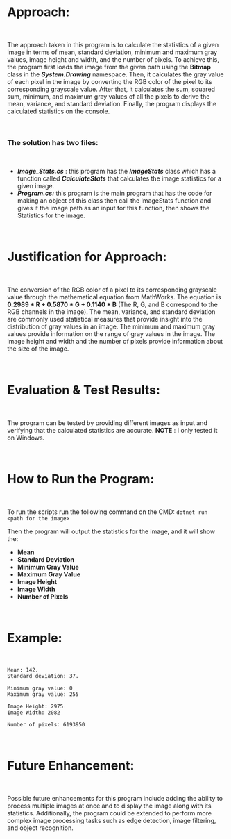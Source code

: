 # Approach:

<br>

The approach taken in this program is to calculate the statistics of a given image in terms of mean,
standard deviation, minimum and maximum gray values, image height and width, and the number of
pixels. To achieve this, the program first loads the image from the given path using the **Bitmap** class in
the **_System.Drawing_** namespace. Then, it calculates the gray value of each pixel in the image by
converting the RGB color of the pixel to its corresponding grayscale value. After that, it calculates the
sum, squared sum, minimum, and maximum gray values of all the pixels to derive the mean, variance,
and standard deviation. Finally, the program displays the calculated statistics on the console.

<br>

### The solution has two files:

<br>

- **_Image_Stats.cs_** : this program has the **_ImageStats_** class which has a function called
    **_CalculateStats_** that calculates the image statistics for a given image.
- **_Program.cs:_** this program is the main program that has the code for making an object of this 
class then call the ImageStats function and gives it the image path as an input for this function,
then shows the Statistics for the image.

<br>

# Justification for Approach:

<br>

The conversion of the RGB color of a pixel to its corresponding grayscale value through the mathematical
equation from MathWorks. The equation is **0.2989 * R + 0.5870 * G + 0.1140 * B** (The R, G, and B
correspond to the RGB channels in the image). The mean, variance, and standard deviation are
commonly used statistical measures that provide insight into the distribution of gray values in an image.
The minimum and maximum gray values provide information on the range of gray values in the image.
The image height and width and the number of pixels provide information about the size of the image.

<br>

# Evaluation & Test Results:

<br>

The program can be tested by providing different images as input and verifying that the calculated
statistics are accurate. **NOTE** : I only tested it on Windows.

<br>

# How to Run the Program:

<br>

To run the scripts run the following command on the CMD: `dotnet run <path for the image>`

Then the program will output the statistics for the image, and it will show the:

- **Mean**
- **Standard Deviation**
- **Minimum Gray Value**
- **Maximum Gray Value**
- **Image Height**
- **Image Width**
- **Number of Pixels**

<br>

# Example:

<br>

```
Mean: 142.
Standard deviation: 37.

Minimum gray value: 0
Maximum gray value: 255

Image Height: 2975
Image Width: 2082

Number of pixels: 6193950
```

<br>

# Future Enhancement:

<br>

Possible future enhancements for this program include adding the ability to process multiple images at
once and to display the image along with its statistics. Additionally, the program could be extended to
perform more complex image processing tasks such as edge detection, image filtering, and object
recognition.



